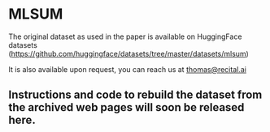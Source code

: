 # MLSUM

The original dataset as used in the paper is available on HuggingFace datasets (https://github.com/huggingface/datasets/tree/master/datasets/mlsum)

It is also available upon request, you can reach us at thomas@recital.ai

## Instructions and code to rebuild the dataset from the archived web pages will soon be released here.
